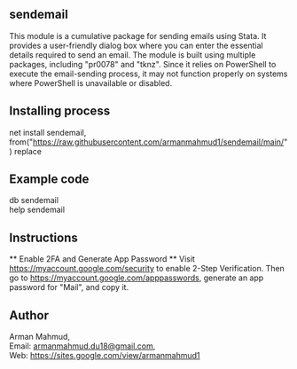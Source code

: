 ## sendemail
This module is a cumulative package for sending emails using Stata. It provides a user-friendly dialog box where you can enter the essential details required to send an email. The module is built using multiple packages, including "pr0078" and "tknz". Since it relies on PowerShell to execute the email-sending process, it may not function properly on systems where PowerShell is unavailable or disabled.

## Installing process
net install sendemail, from("https://raw.githubusercontent.com/armanmahmud1/sendemail/main/") replace

## Example code
db sendemail <br>
help sendemail

## Instructions 
** Enable 2FA and Generate App Password **
Visit https://myaccount.google.com/security to enable 2-Step Verification. 
Then go to https://myaccount.google.com/apppasswords, generate an app password for "Mail",
and copy it. 

## Author
Arman Mahmud, <br>
Email: armanmahmud.du18@gmail.com, <br>
Web: https://sites.google.com/view/armanmahmud1
